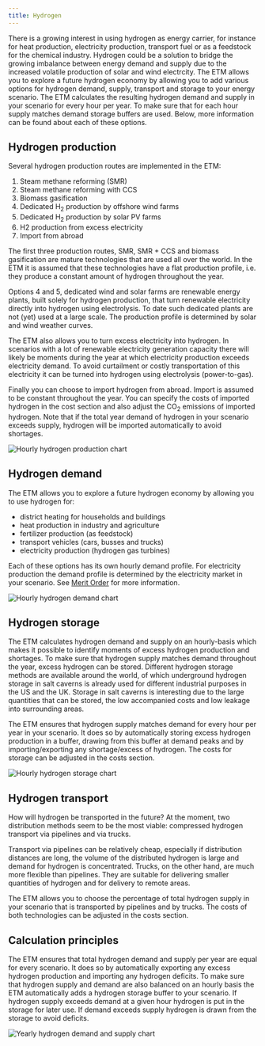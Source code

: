 ```yaml
---
title: Hydrogen
---
```


There is a growing interest in using hydrogen as energy carrier, for instance for heat production, electricity production, transport fuel or as a feedstock for the chemical industry. Hydrogen could be a solution to bridge the growing imbalance between energy demand and supply due to the increased volatile production of solar and wind electrcity. The ETM allows you to explore a future hydrogen economy by allowing you to add various options for hydrogen demand, supply, transport and storage to your energy scenario. The ETM calculates the resulting hydrogen demand and supply in your scenario for every hour per year. To make sure that for each hour supply matches demand storage buffers are used. Below, more information can be found about each of these options.

## Hydrogen production

Several hydrogen production routes are implemented in the ETM:

1. Steam methane reforming (SMR)
2. Steam methane reforming with CCS
3. Biomass gasification
4. Dedicated H<sub>2</sub> production by offshore wind farms
5. Dedicated H<sub>2</sub> production by solar PV farms
6. H2 production from excess electricity
7. Import from abroad

The first three production routes, SMR, SMR + CCS and biomass gasification are mature technologies that are used all over the world. In the ETM it is assumed that these technologies have a flat production profile, i.e. they produce a constant amount of hydrogen throughout the year.

Options 4 and 5, dedicated wind and solar farms are renewable energy plants, built solely for hydrogen production, that turn renewable electricity directly into hydrogen using electrolysis. To date such dedicated plants are not (yet) used at a large scale. The production profile is determined by solar and wind weather curves.

The ETM also allows you to turn excess electricity into hydrogen. In scenarios with a lot of renewable electricity generation capacity there will likely be moments during the year at which electricity production exceeds electricity demand. To avoid curtailment or costly transportation of this electricity it can be turned into hydrogen using electrolysis (power-to-gas).

Finally you can choose to import hydrogen from abroad. Import is assumed to be constant throughout the year. You can specify the costs of imported hydrogen in the cost section and also adjust the CO<sub>2</sub> emissions of imported hydrogen. Note that if the total year demand of hydrogen in your scenario exceeds supply, hydrogen will be imported automatically to avoid shortages.

![Hourly hydrogen production chart](/img/docs/20181002_hydrogen_production.png)

## Hydrogen demand

The ETM allows you to explore a future hydrogen economy by allowing you to use hydrogen for:

* district heating for households and buildings
* heat production in industry and agriculture
* fertilizer production (as feedstock)
* transport vehicles (cars, busses and trucks)
* electricity production (hydrogen gas turbines)

Each of these options has its own hourly demand profile. For electricity production the demand profile is determined by the electricity market in your scenario. See [Merit Order](merit_order.md) for more information.

![Hourly hydrogen demand chart](/img/docs/20181002_hydrogen_demand.png)

## Hydrogen storage

The ETM calculates hydrogen demand and supply on an hourly-basis which makes it possible to identify moments of excess hydrogen production and shortages. To make sure that hydrogen supply matches demand throughout the year, excess hydrogen can be stored. Different hydrogen storage methods are available around the world, of which underground hydrogen storage in salt caverns is already used for different industrial purposes in the US and the UK. Storage in salt caverns is interesting due to the large quantities that can be stored, the low accompanied costs and low leakage into surrounding areas.

The ETM ensures that hydrogen supply matches demand for every hour per year in your scenario. It does so by automatically storing excess hydrogen production in a buffer, drawing from this buffer at demand peaks and by importing/exporting any shortage/excess of hydrogen. The costs for storage can be adjusted in the costs section.

![Hourly hydrogen storage chart](/img/docs/20181002_hydrogen_storage.png)

## Hydrogen transport

How will hydrogen be transported in the future? At the moment, two distribution methods seem to be the most viable: compressed hydrogen transport via pipelines and via trucks.

Transport via pipelines can be relatively cheap, especially if distribution distances are long, the volume of the distributed hydrogen is large and demand for hydrogen is concentrated. Trucks, on the other hand, are much more flexible than pipelines. They are suitable for delivering smaller quantities of hydrogen and for delivery to remote areas.

The ETM allows you to choose the percentage of total hydrogen supply in your scenario that is transported by pipelines and by trucks. The costs of both technologies can be adjusted in the costs section.

## Calculation principles

The ETM ensures that total hydrogen demand and supply per year are equal for every scenario. It does so by automatically exporting any excess hydrogen production and importing any hydrogen deficits. To make sure that hydrogen supply and demand are also balanced on an hourly basis the ETM automatically adds a hydrogen storage buffer to your scenario. If hydrogen supply exceeds demand at a given hour hydrogen is put in the storage for later use. If demand exceeds supply hydrogen is drawn from the storage to avoid deficits.

![Yearly hydrogen demand and supply chart](/img/docs/20181002_hydrogen_mekko.png)


